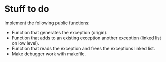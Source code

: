 # Stuff to do
Implement the following public functions:  
- Function that generates the exception (origin).
- Function that adds to an existing exception another exception (linked list on low level).
- Function that reads the exception and frees the exceptions linked list.
- Make debugger work with makefile.